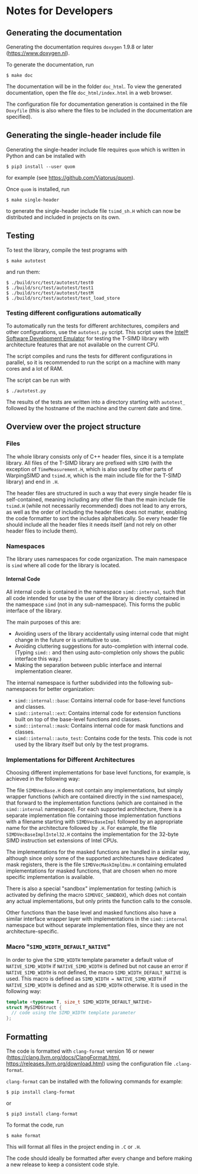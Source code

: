 # Notes for Developers

## Generating the documentation

Generating the documentation requires `doxygen` 1.9.8 or later (https://www.doxygen.nl).

To generate the documentation, run

```shell
$ make doc
```

The documentation will be in the folder `doc_html`.
To view the generated documentation, open the file `doc_html/index.html` in a web browser.

The configuration file for documentation generation is contained in the file `Doxyfile` (this is also where the files to be included in the documentation are specified).

## Generating the single-header include file

Generating the single-header include file requires `quom` which is written in Python and can be installed with

```shell
$ pip3 install --user quom
```

for example
(see https://github.com/Viatorus/quom).

Once `quom` is installed, run

```shell
$ make single-header
```

to generate the single-header include file `tsimd_sh.H` which can now be distributed and included in projects on its own.

## Testing

To test the library, compile the test programs with

```shell
$ make autotest
```

and run them:

```shell
$ ./build/src/test/autotest/test0
$ ./build/src/test/autotest/test1
$ ./build/src/test/autotest/testM
$ ./build/src/test/autotest/test_load_store
```

### Testing different configurations automatically

To automatically run the tests for different architectures, compilers and other configurations, use the `autotest.py` script. This script uses the [Intel® Software Development Emulator](https://www.intel.com/content/www/us/en/developer/articles/tool/software-development-emulator.html) for testing the T-SIMD library with architecture features that are not available on the current CPU.

The script compiles and runs the tests for different configurations in parallel, so it is recommended to run the script on a machine with many cores and a lot of RAM.

The script can be run with

```shell
$ ./autotest.py
```

The results of the tests are written into a directory starting with `autotest_` followed by the hostname of the machine and the current date and time.

## Overview over the project structure

### Files

The whole library consists only of C++ header files, since it is a template library. All files of the T-SIMD library are prefixed with `SIMD` (with the exception of `TimeMeasurement.H`, which is also used by other parts of WarpingSIMD and `tsimd.H`, which is the main include file for the T-SIMD library) and end in `.H`.

The header files are structured in such a way that every single header file is self-contained, meaning including any other file than the main include file `tsimd.H` (while not necessarily recommended) does not lead to any errors, as well as the order of including the header files does not matter, enabling the code formatter to sort the includes alphabetically. So every header file should include all the header files it needs itself (and not rely on other header files to include them).

### Namespaces

The library uses namespaces for code organization. The main namespace is `simd` where all code for the library is located.

#### Internal Code

All internal code is contained in the namespace `simd::internal`, such that all code intended for use by the user of the library is directly contained in the namespace `simd` (not in any sub-namespace). This forms the public interface of the library.

The main purposes of this are:

- Avoiding users of the library accidentally using internal code that might change in the future or is unintuitive to use.
- Avoiding cluttering suggestions for auto-completion with internal code. (Typing `simd::` and then using auto-completion only shows the public interface this way.)
- Making the separation between public interface and internal implementation clearer.

The internal namespace is further subdivided into the following sub-namespaces for better organization:

- `simd::internal::base`: Contains internal code for base-level functions and classes.
- `simd::internal::ext`: Contains internal code for extension functions built on top of the base-level functions and classes.
- `simd::internal::mask`: Contains internal code for mask functions and classes.
- `simd::internal::auto_test`: Contains code for the tests. This code is not used by the library itself but only by the test programs.

### Implementations for Different Architectures

Choosing different implementations for base level functions, for example, is achieved in the following way:

The file `SIMDVecBase.H` does not contain any implementations, but simply wrapper functions (which are contained directly in the `simd` namespace), that forward to the implementation functions (which are contained in the `simd::internal` namespace). For each supported architecture, there is a separate implementation file containing those implementation functions with a filename starting with `SIMDVecBaseImpl` followed by an appropriate name for the architecture followed by `.H`. For example, the file `SIMDVecBaseImplIntel32.H` contains the implementation for the 32-byte SIMD instruction set extensions of Intel CPUs.

The implementations for the masked functions are handled in a similar way, although since only some of the supported architectures have dedicated mask registers, there is the file `SIMDVecMaskImplEmu.H` containing emulated implementations for masked functions, that are chosen when no more specific implementation is available.

There is also a special "sandbox" implementation for testing (which is activated by defining the macro `SIMDVEC_SANDBOX`), which does not contain any actual implementations, but only prints the function calls to the console.

Other functions than the base level and masked functions also have a similar interface wrapper layer with implementations in the `simd::internal` namespace but without separate implementation files, since they are not architecture-specific.

### Macro "`SIMD_WIDTH_DEFAULT_NATIVE`"

In order to give the `SIMD_WIDTH` template parameter a default value of `NATIVE_SIMD_WIDTH` if `NATIVE_SIMD_WIDTH` is defined but not cause an error if `NATIVE_SIMD_WIDTH` is not defined, the macro `SIMD_WIDTH_DEFAULT_NATIVE` is used. This macro is defined as `SIMD_WIDTH = NATIVE_SIMD_WIDTH` if `NATIVE_SIMD_WIDTH` is defined and as `SIMD_WIDTH` otherwise. It is used in the following way:

```cpp
template <typename T, size_t SIMD_WIDTH_DEFAULT_NATIVE>
struct MySIMDStruct {
  // code using the SIMD_WIDTH template parameter
};
```

## Formatting

The code is formatted with `clang-format` version 16 or newer (https://clang.llvm.org/docs/ClangFormat.html, https://releases.llvm.org/download.html) using the configuration file `.clang-format`.

`clang-format` can be installed with the following commands for example:

```shell
$ pip install clang-format
```
or
```shell
$ pip3 install clang-format
```

To format the code, run

```shell
$ make format
```

This will format all files in the project ending in `.C` or `.H`.

The code should ideally be formatted after every change and before making a new release to keep a consistent code style.
